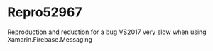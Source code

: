 # Repro52967
Reproduction and reduction for a bug VS2017 very slow when using Xamarin.Firebase.Messaging
